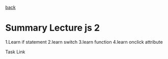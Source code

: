 [back](../README.md)

# Summary Lecture js 2

1.Learn if statement
2.learn switch
3.learn function
4.learn onclick attribute

Task Link
